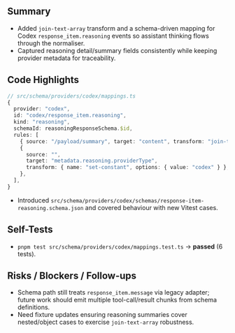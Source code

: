## Summary

- Added `join-text-array` transform and a schema-driven mapping for Codex `response_item.reasoning` events so assistant thinking flows through the normaliser.
- Captured reasoning detail/summary fields consistently while keeping provider metadata for traceability.

## Code Highlights

```ts
// src/schema/providers/codex/mappings.ts
{
  provider: "codex",
  id: "codex/response_item.reasoning",
  kind: "reasoning",
  schemaId: reasoningResponseSchema.$id,
  rules: [
    { source: "/payload/summary", target: "content", transform: "join-text-array" },
    {
      source: "",
      target: "metadata.reasoning.providerType",
      transform: { name: "set-constant", options: { value: "codex" } },
    },
  ],
}
```

- Introduced `src/schema/providers/codex/schemas/response-item-reasoning.schema.json` and covered behaviour with new Vitest cases.

## Self-Tests

- `pnpm test src/schema/providers/codex/mappings.test.ts` → **passed** (6 tests).

## Risks / Blockers / Follow-ups

- Schema path still treats `response_item.message` via legacy adapter; future work should emit multiple tool-call/result chunks from schema definitions.
- Need fixture updates ensuring reasoning summaries cover nested/object cases to exercise `join-text-array` robustness.
